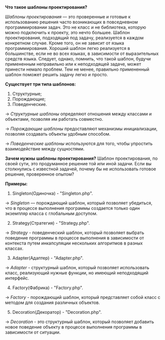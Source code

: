 **Что такое шаблоны проектирования?**

_Шаблоны проектирования_ — это проверенные и готовые к использованию решения часто возникающих в повседневном программировании задач. Это не класс и не библиотека, которую можно подключить к проекту, это нечто большее. Шаблон проектирования, подходящий под задачу, реализуется в каждом конкретном случае. Кроме того, он не зависит от языка программирования. Хороший шаблон легко реализуется в большинстве, если не во всех языках, в зависимости от выразительных средств языка. Следует, однако, помнить, что такой шаблон, будучи примененным неправильно или к неподходящей задаче, может принести немало проблем. Тем не менее, правильно примененный шаблон поможет решить задачу легко и просто.


**Существует три типа шаблонов:**

1. Структурные;
2. Порождающие;
3. Поведенческие.

-> _Структурные шаблоны_ определяют отношения между классами и объектами, позволяя им работать совместно.

-> _Порождающие шаблоны_ предоставляют механизмы инициализации, позволяя создавать объекты удобным способом.

-> _Поведенческие шаблоны_ используются для того, чтобы упростить взаимодействие между сущностями.

**Зачем нужны шаблоны проектирования?**
Шаблон проектирования, по своей сути, это продуманное решение той или иной задачи. Если вы столкнулись с известной задачей, почему бы не использовать готовое решение, проверенное опытом?

**Примеры:**
1. Singleton(Одиночка) - "Singleton.php".

-> _Singleton_ — порождающий шаблон, который позволяет убедиться, что в процессе выполнения программы создается только один экземпляр класса с глобальным доступом.

2. Strategy(Стратегия) - "Strategy.php".

-> _Strategy_ - поведенческий шаблон, который позволяет выбрать поведение программы в процессе выполнения в зависимости от контекста путем инкапсуляции нескольких алгоритмов в разных классах.

3. Adapter(Адаптер) - "Adapter.php".

-> _Adapter_ - структурный шаблон, который позволяет использовать класс, реализующий нужные функции, но имеющий неподходящий интерфейс.

4. Factory(Фабрика) - "Factory.php".

-> _Factory_ - порождающий шаблон, который представляет собой класс с методом для создания различных объектов.

5. Decoration(Декоратор) - "Decoration.php".

-> _Decoration_ - это структурный шаблон, который позволяет добавить новое поведение объекту в процессе выполнения программы в зависимости от ситуации.